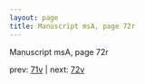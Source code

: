 ```yaml
---
layout: page
title: Manuscript msA, page 72r
---
```


Manuscript msA, page 72r

prev:  [71v](../71v) | next:  [72v](../72v)